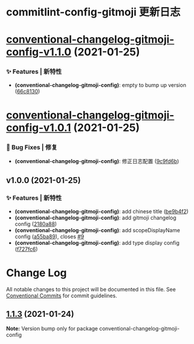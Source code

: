 # commitlint-config-gitmoji 更新日志

# [conventional-changelog-gitmoji-config-v1.1.0](https://github.com/arvinxx/commit-gitmoji/compare/conventional-changelog-gitmoji-config-v1.0.1...conventional-changelog-gitmoji-config-v1.1.0) (2021-01-25)


### ✨ Features | 新特性

* **(conventional-changelog-gitmoji-config)**: empty to bump up version ([66c8130](https://github.com/arvinxx/commit-gitmoji/commit/66c8130))

# [conventional-changelog-gitmoji-config-v1.0.1](https://github.com/arvinxx/commit-gitmoji/compare/conventional-changelog-gitmoji-config-v1.0.0...conventional-changelog-gitmoji-config-v1.0.1) (2021-01-25)


### 🐛 Bug Fixes | 修复

* **(conventional-changelog-gitmoji-config)**: 修正日志配置 ([9c9fd6b](https://github.com/arvinxx/commit-gitmoji/commit/9c9fd6b))

## v1.0.0 (2021-01-25)


### ✨ Features | 新特性

* **(conventional-changelog-gitmoji-config)**: add chinese title ([be9b4f2](https://github.com/arvinxx/commit-gitmoji/commit/be9b4f2))
* **(conventional-changelog-gitmoji-config)**: add gitmoji changelog config ([2180a88](https://github.com/arvinxx/commit-gitmoji/commit/2180a88))
* **(conventional-changelog-gitmoji-config)**: add scopeDisplayName config ([a55ba89](https://github.com/arvinxx/commit-gitmoji/commit/a55ba89)), closes [#9](https://github.com/arvinxx/commit-gitmoji/issues/9)
* **(conventional-changelog-gitmoji-config)**: add type display config ([f727fc6](https://github.com/arvinxx/commit-gitmoji/commit/f727fc6))

# Change Log

All notable changes to this project will be documented in this file.
See [Conventional Commits](https://conventionalcommits.org) for commit guidelines.

## [1.1.3](https://github.com/arvinxx/commit-gitmoji/compare/conventional-changelog-gitmoji-config@1.1.2...conventional-changelog-gitmoji-config@1.1.3) (2021-01-24)

**Note:** Version bump only for package conventional-changelog-gitmoji-config
